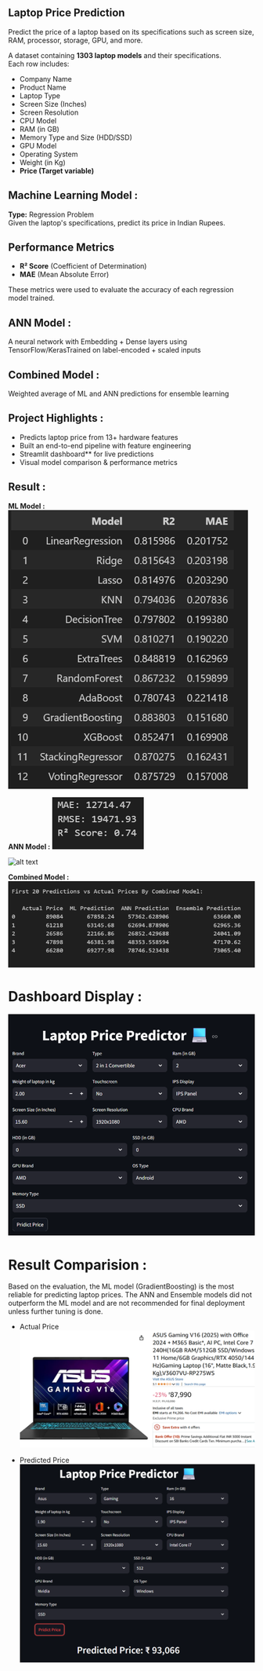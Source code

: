 ##                                              Laptop Price Prediction

Predict the price of a laptop based on its specifications such as screen size, RAM, processor, storage, GPU, and more.

A dataset containing **1303 laptop models** and their specifications.  
Each row includes:

- Company Name
- Product Name
- Laptop Type
- Screen Size (Inches)
- Screen Resolution
- CPU Model
- RAM (in GB)
- Memory Type and Size (HDD/SSD)
- GPU Model
- Operating System
- Weight (in Kg)
- **Price (Target variable)**



## Machine Learning Model : 

**Type:** Regression Problem  
Given the laptop's specifications, predict its price in Indian Rupees.

##  Performance Metrics

-  **R² Score** (Coefficient of Determination)  
-  **MAE** (Mean Absolute Error)

These metrics were used to evaluate the accuracy of each regression model trained.

## ANN Model :

A neural network with Embedding + Dense layers using TensorFlow/KerasTrained on label-encoded + scaled inputs

## Combined Model :

Weighted average of ML and ANN predictions for ensemble learning


##  Project Highlights :

-  Predicts laptop price from 13+ hardware features
-  Built an end-to-end pipeline with feature engineering
-  Streamlit dashboard** for live predictions
-  Visual model comparison & performance metrics

## Result :

**ML Model :**
![alt text](Image/image.png)

**ANN Model :**
![alt text](Image/ann.png)

![alt text](Image/ann_prediction.png.png)

**Combined Model :**
![alt text](Image/Combined_model.png)

# Dashboard Display :

![alt text](Image/image-1.png)

# Result Comparision : 

Based on the evaluation, the ML model (GradientBoosting) is the most reliable for predicting laptop prices. The ANN and Ensemble models did not outperform the ML model and are not recommended for final deployment unless further tuning is done.

* Actual Price
![alt text](<Image/image copy.png>)

* Predicted Price
![alt text](<Image/image copy 2.png>)